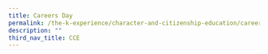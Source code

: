 ```yaml
---
title: Careers Day
permalink: /the-k-experience/character-and-citizenship-education/careers-day/
description: ""
third_nav_title: CCE
---
```

